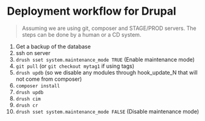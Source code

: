 # Deployment workflow for Drupal
> Assuming we are using git, composer and STAGE/PROD servers. The steps can be done by a human or a CD system.

1. Get a backup of the database
2. ssh on server
3. `drush sset system.maintenance_mode TRUE` (Enable maintenance mode)
4. `git pull` (or `git checkout mytag1` if using tags)
5. `drush updb` (so we disable any modules through hook_update_N that will not come from composer)
6. `composer install`
7. `drush updb`
8. `drush cim`
9. `drush cr`
10. `drush sset system.maintenance_mode FALSE` (Disable maintenance mode)
